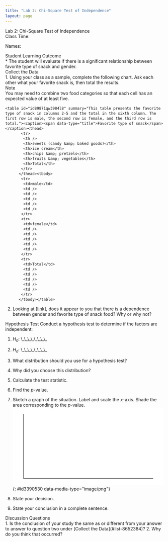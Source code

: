 ```yaml
---
title: "Lab 2: Chi-Square Test of Independence"
layout: page
---
```



<div data-type="note" class="statistics lab" data-label="" markdown="1">
<div data-type="title">
Lab 2: Chi-Square Test of Independence
</div>
Class Time:

Names:

<div data-type="list" id="id3831121" markdown="1">
<div data-type="title">
Student Learning Outcome
</div>
* The student will evaluate if there is a significant relationship between favorite type of snack and gender.

</div>
<div data-type="list" id="list-8652384" markdown="1">
<div data-type="title">
Collect the Data
</div>
1.  Using your class as a sample, complete the following chart. Ask each other what your favorite snack is, then total the results.
    <div data-type="note" id="eip-998" data-label="">
    <div data-type="title">
    Note
    </div>
    You may need to combine two food categories so that each cell has an expected value of at least five.
    </div>
    
    <table id="id89871qw3984l8" summary="This table presents the favorite type of snack in columns 2-5 and the total in the sixth column. The first row is male, the second row is female, and the third row is total."><caption><span data-type="title">Favorite type of snack</span></caption><thead>
           <tr>
            <th />
            <th>sweets (candy &amp; baked goods)</th>
            <th>ice cream</th>
            <th>chips &amp; pretzels</th>
            <th>fruits &amp; vegetables</th>
            <th>Total</th>
           </tr>
          </thead><tbody>
           <tr>
            <td>male</td>
            <td />
            <td />
            <td />
            <td />
            <td />
           </tr>
           <tr>
            <td>female</td>
            <td />
            <td />
            <td />
            <td />
            <td />
           </tr>
           <tr>
            <td>Total</td>
            <td />
            <td />
            <td />
            <td />
            <td />
           </tr>
          </tbody></table>

2.  Looking at [\[link\]](#id89871qw3984l8), does it appear to you that there is a dependence between gender and favorite type of snack food? Why or why not?

</div>
<span data-type="title">Hypothesis Test</span> Conduct a hypothesis test to determine if the factors are independent:

1.  *H<sub>0</sub>*\: \\\_\\\_\\\_\\\_\\\_\\\_\\\_\\\_
2.  *H<sub>a</sub>*\: \\\_\\\_\\\_\\\_\\\_\\\_\\\_\\\_
3.  What distribution should you use for a hypothesis test?
4.  Why did you choose this distribution?
5.  Calculate the test statistic.
6.  Find the *p*-value.
7.  Sketch a graph of the situation. Label and scale the *x*-axis. Shade the area corresponding to the *p*-value. ![Blank graph with vertical and horizontal axes.](../resources/fig-ch11_16_01.png){: #id3390530 data-media-type="image/png"}


8.  State your decision.
9.  State your conclusion in a complete sentence.

<div data-type="list" id="list-87578324" markdown="1">
<div data-type="title">
Discussion Questions
</div>
1.  Is the conclusion of your study the same as or different from your answer to answer to question two under [Collect the Data](#list-8652384)?
2.  Why do you think that occurred?

</div>
</div>


